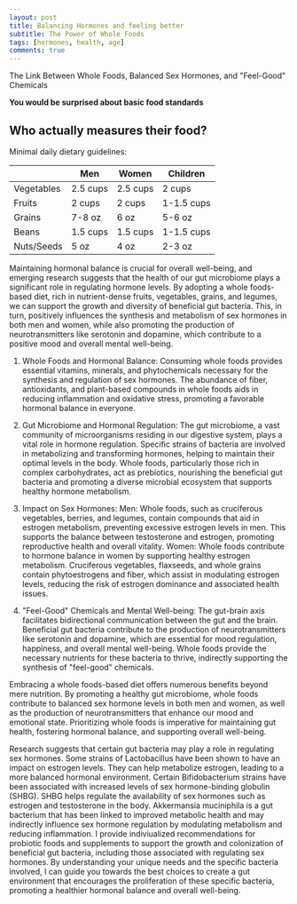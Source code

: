 ```yaml
---
layout: post
title: Balancing Hormones and feeling better
subtitle: The Power of Whole Foods
tags: [hormones, health, age]
comments: true
---
```


The Link Between Whole Foods, Balanced Sex Hormones, and "Feel-Good" Chemicals

**You would be surprised about basic food standards**

## Who actually measures their food?

Minimal daily dietary guidelines:

|            | Men      | Women    | Children |
|------------|----------|----------|----------|
| Vegetables | 2.5 cups | 2.5 cups | 2 cups    |
| Fruits     | 2 cups   | 2 cups   | 1-1.5 cups|
| Grains     | 7-8 oz   | 6 oz     | 5-6 oz    |
| Beans      | 1.5 cups | 1.5 cups | 1-1.5 cups|
| Nuts/Seeds | 5 oz     | 4 oz     | 2-3 oz    |


Maintaining hormonal balance is crucial for overall well-being, and emerging research suggests that the health of our gut microbiome plays a significant role in regulating hormone levels. By adopting a whole foods-based diet, rich in nutrient-dense fruits, vegetables, grains, and legumes, we can support the growth and diversity of beneficial gut bacteria. This, in turn, positively influences the synthesis and metabolism of sex hormones in both men and women, while also promoting the production of neurotransmitters like serotonin and dopamine, which contribute to a positive mood and overall mental well-being.

1. Whole Foods and Hormonal Balance:
Consuming whole foods provides essential vitamins, minerals, and phytochemicals necessary for the synthesis and regulation of sex hormones. The abundance of fiber, antioxidants, and plant-based compounds in whole foods aids in reducing inflammation and oxidative stress, promoting a favorable hormonal balance in everyone.

2. Gut Microbiome and Hormonal Regulation:
The gut microbiome, a vast community of microorganisms residing in our digestive system, plays a vital role in hormone regulation. Specific strains of bacteria are involved in metabolizing and transforming hormones, helping to maintain their optimal levels in the body. Whole foods, particularly those rich in complex carbohydrates, act as prebiotics, nourishing the beneficial gut bacteria and promoting a diverse microbial ecosystem that supports healthy hormone metabolism.

3. Impact on Sex Hormones:
Men: Whole foods, such as cruciferous vegetables, berries, and legumes, contain compounds that aid in estrogen metabolism, preventing excessive estrogen levels in men. This supports the balance between testosterone and estrogen, promoting reproductive health and overall vitality.
Women: Whole foods contribute to hormone balance in women by supporting healthy estrogen metabolism. Cruciferous vegetables, flaxseeds, and whole grains contain phytoestrogens and fiber, which assist in modulating estrogen levels, reducing the risk of estrogen dominance and associated health issues.

4. "Feel-Good" Chemicals and Mental Well-being:
The gut-brain axis facilitates bidirectional communication between the gut and the brain. Beneficial gut bacteria contribute to the production of neurotransmitters like serotonin and dopamine, which are essential for mood regulation, happiness, and overall mental well-being. Whole foods provide the necessary nutrients for these bacteria to thrive, indirectly supporting the synthesis of "feel-good" chemicals.

Embracing a whole foods-based diet offers numerous benefits beyond mere nutrition. By promoting a healthy gut microbiome, whole foods contribute to balanced sex hormone levels in both men and women, as well as the production of neurotransmitters that enhance our mood and emotional state. Prioritizing whole foods is imperative for maintaining gut health, fostering hormonal balance, and supporting overall well-being.

Research suggests that certain gut bacteria may play a role in regulating sex hormones. Some strains of Lactobacillus have been shown to have an impact on estrogen levels. They can help metabolize estrogen, leading to a more balanced hormonal environment. Certain Bifidobacterium strains have been associated with increased levels of sex hormone-binding globulin (SHBG). SHBG helps regulate the availability of sex hormones such as estrogen and testosterone in the body. Akkermansia muciniphila is a gut bacterium that has been linked to improved metabolic health and may indirectly influence sex hormone regulation by modulating metabolism and reducing inflammation. I provide indiviualized recommendations for probiotic foods and supplements to support the growth and colonization of beneficial gut bacteria, including those associated with regulating sex hormones. By understanding your unique needs and the specific bacteria involved, I can guide you towards the best choices to create a gut environment that encourages the proliferation of these specific bacteria, promoting a healthier hormonal balance and overall well-being.

